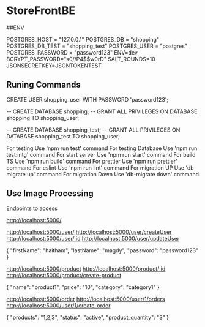 # StoreFrontBE

##ENV

POSTGRES_HOST = "127.0.0.1"
POSTGRES_DB = "shopping"
POSTGRES_DB_TEST = "shopping_test"
POSTGRES_USER = "postgres"
POSTGRES_PASSWORD = "password123"
ENV=dev
BCRYPT_PASSWORD="s0//P4$$w0rD"
SALT_ROUNDS=10
JSONSECRETKEY=JSONTOKENTEST

## Runing Commands

<!-- Create User -->

CREATE USER shopping_user WITH PASSWORD 'password123';

<!-- creating database for dev -->

-- CREATE DATABASE shopping;
-- GRANT ALL PRIVILEGES ON DATABASE shopping TO shopping_user;

<!-- creating database for test -->

-- CREATE DATABASE shopping_test;
-- GRANT ALL PRIVILEGES ON DATABASE shopping_test TO shopping_user;

<!-- Run Commands -->

For testing Use 'npm run test' command
For testing Database Use 'npm run test:intg' command
For start server Use 'npm run start' command
For build TS Use 'npm run build' command
For prettier Use 'npm run prettier' command
For eslint Use 'npm run lint' command
For migration UP Use 'db-migrate up' command
For migration Down Use 'db-migrate down' command

## Use Image Processing

Endpoints to access

<http://localhost:5000/>

<!-- for Users -->

<http://localhost:5000/user/>
<http://localhost:5000/user/createUser>
<http://localhost:5000/user/:id>
<http://localhost:5000/user/updateUser>

<!-- create body -->

{
"firstName": "haitham",
"lastName": "magdy",
"password": "password123"
}

<!-- for products -->

<http://localhost:5000/product>
<http://localhost:5000/product/:id>
<http://localhost:5000/product/create-product>

<!-- create body -->

{
"name": "product1",
"price": "10",
"category": "category1"
}

<!-- for Orders -->

<http://localhost:5000/order>
<http://localhost:5000/user/1/orders>
<http://localhost:5000/user/1/create-order>

<!-- create body -->

{
"products": "1,2,3",
"status": "active",
"product_quantity": "3"
}
